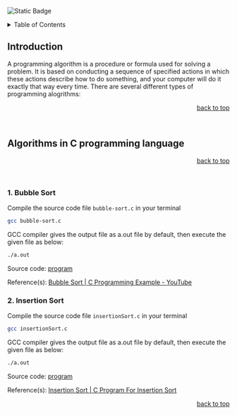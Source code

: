 <div id="top"></div>

<!-- PROJECT SHIELDS -->
<!--
*** https://www.markdownguide.org/basic-syntax/#reference-style-links
-->

![Static Badge](https://img.shields.io/badge/C-Language-Algorithms)

<!-- PROJECT IMAGE -->
<!-- <div align="center">
  <img src="" alt="Image" width="400">
</div> -->

<!-- TABLE OF CONTENTS -->
<details>
  <summary>Table of Contents</summary>
  <ol>
    <li>
      <a href="#introduction">Introduction</a>
    </li>
    <li>
      <a href="#algorithms">Algorithms</a>
      <ul>
        <li><a href="#bubble-sort">Bubble Sort</a></li>
        <!-- <li><a href="#"></a></li> -->
      </ul>
    </li>
    <!-- <li><a href="#acknowledgements">Acknowledgements</a></li> -->
  </ol>
</details>

<!-- INTRODUCTION -->

## Introduction

A programming algorithm is a procedure or formula used for solving a problem. It is based on conducting a sequence of specified actions in which these actions describe how to do something, and your computer will do it exactly that way every time. There are several different types of programming alogrithms:
<br>

<p align="right"><a href="#top">back to top</a></p>
<br>

<!-- Algorithms -->

## Algorithms in C programming language

<p align="right"><a href="#top">back to top</a></p>
<br>

### 1. Bubble Sort

Compile the source code file `bubble-sort.c` in your terminal

```sh
gcc bubble-sort.c
```

<!-- Note that to make a file executable -->

GCC compiler gives the output file as a.out file by default, then execute the given file as below:

```sh
./a.out
```

Source code: [program](https://github.com/Ikko-T/alogorithms/blob/main/bubble-sort.c)

Reference(s):
[Bubble Sort | C Programming Example - YouTube](https://www.youtube.com/watch?v=YqzNgaFQEh8)

### 2. Insertion Sort

Compile the source code file `insertionSort.c` in your terminal

```sh
gcc insertionSort.c
```

<!-- Note that to make a file executable -->

GCC compiler gives the output file as a.out file by default, then execute the given file as below:

```sh
./a.out
```

Source code: [program](https://github.com/Ikko-T/alogorithms/blob/main/insertionSort.c)

Reference(s):
[Insertion Sort | C Program For Insertion Sort](https://www.geeksforgeeks.org/c-program-for-insertion-sort/)

<p align="right"><a href="#top">back to top</a></p>
<br>

<!-- ACKNOWLEDGEMENT -->

<!-- ## Acknowledgements

- [\- YouTube]()
<p align="right"><a href="#top">back to top</a></p> -->

<!--MARKDOWN LINKS & IMAGES -->

<!-- [purpose-shield]: (https://img.shields.io/badge/C-Language-Algorithms) -->
